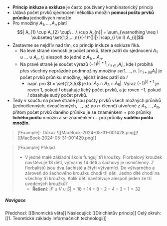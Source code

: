 - **Princip inkluze a exkluze** je často používaný kombinatorický princip
- Udává počet prvků sjednocení několika množin **pomocí počtu prvků průniku** jednotlivých množin
- Pro množiny $A_{1}, ..., A_{n}$ platí $$| A_{1} \cup A_{2} \cup\ ...\ \cup A_{n}| = \sum_{\varnothing \neq l \subseteq \set{1,2,...,n}}(-1)^{|I|} |\cap_{i \in I} A_{i}|$$
- Zastavme se nejdřív nad tím, co princip inkluze a exkluze říká.
	- Na levé straně rovnosti je počet prvků, které patří do sjednocení $A_{1} \cup ... \cup A_{n}$. tj. alespoň do jedné z $A_{1}, ... A_{n}$.
	- Na pravé straně je součet výrazů $(-1)^{|I| + 1} | \cap_{i \in I} A_{i}|$, kde $I$ probíhá přes všechny neprázdné podmnožiny množiny $set{1, ..., n}$. $|\cap_{i +in I} A_{i}|$ je počet prvků průniku množiny, jejichž index patří do $I$
		- např. pro $I = \set{2,3,5}$ je to $|A_{2} \cap A_{3} \cap A_{5}|$. Výraz $(-1)^{|I|+1}$ je roven $1$, pokud $I$ obsahuje lichý počet prvků, a je roven $-1$, pokud $I$ obsahuje sudý počet prvků.
- Tedy v součtu na pravé straně jsou počty prvků všech možných průniků (jednočlenných, dvoučlenných, ..., až po $n$-členné) utvořené z $A_{1}, ..., A_{n}$, přitom počet prvků daného průniku je se znaménkem $+$ pro průniky **lichého počtu** množin a se znaménkem $-$ pro průníky **sudého počtu množin**.

>[!Example]- Důkaz
>![[MacBook-2024-05-31-001428.png]]![[MacBook-2024-05-31-001429.png]]

>[!Example] Příklad
>- V jedné malé základní škole fungují tři kroužky. Florbalový kroužek navštěvuje 18 dětí, výtvarný 14 dětí a šachový je osmičlenný. Z florbalistů jsou dva šachisté a čtyři výtvarníci. Do výtvarného a zároveň do šachového kroužku chodí tři děti. Jedno dítě chodí na všechny tři kroužky. Kolik dětí navštěvuje alespoň jeden ze tří uvedených kroužků?
>	- **Řešení**: $|F \cup V \cup Š| = 18 + 14 + 8 - 2- 4- 3 + 1 = 32$


##### Navigace
Předchozí:  [[Binomická věta]]
Následující: [[Dirichletův princip]]
Celý okruh: [[1. Teoretické základy informačních technologií]]